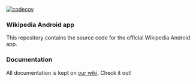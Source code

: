 [![codecov](https://codecov.io/gh/justin-cotarla/big-wiki-crew/branch/dev/graph/badge.svg?token=K6ZNziK9sZ)](https://codecov.io/gh/justin-cotarla/big-wiki-crew)

### Wikipedia Android app

This repository contains the source code for the official Wikipedia Android app.

### Documentation

All documentation is kept on [our wiki](https://www.mediawiki.org/wiki/Wikimedia_Apps/Team/Wikipedia_Android_app_hacking). Check it out!
